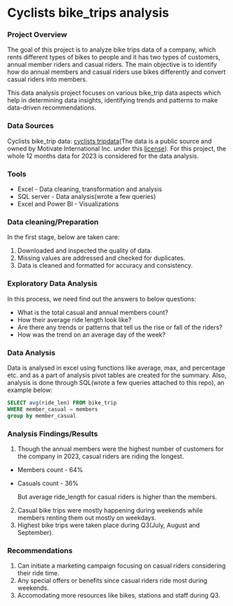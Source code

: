 # Cyclists bike_trips  analysis

### Project Overview

The goal of this project is to analyze bike trips data of a company, which rents different types of bikes to people and it has two types of customers, annual member riders and casual riders. The main objective is to identify how do annual members and casual riders use bikes differently and convert casual riders into members.

This data analysis project focuses on various bike_trip data aspects which help in determining data insights, identifying trends and patterns to make data-driven recommendations.

### Data Sources

Cyclists bike_trip data: [cyclists tripdata](https://divvy-tripdata.s3.amazonaws.com/index.html)(The data is a public source and owned by Motivate International Inc. under this [license](https://divvybikes.com/data-license-agreement)). For this project, the whole 12 months data for 2023 is considered for the data analysis.

### Tools

- Excel - Data cleaning, transformation and analysis
- SQL server - Data analysis(wrote a few queries)
- Excel and Power BI - Visualizations

### Data cleaning/Preparation

In the first stage, below are taken care:
1. Downloaded and inspected the quality of data.
2. Missing values are addressed and checked for duplicates.
3. Data is cleaned and formatted for accuracy and consistency.

### Exploratory Data Analysis

In this process, we need find out the answers to below questions:

- What is the total casual and annual members count?
- How their average ride length look like?
- Are there any trends or patterns that tell us the rise or fall of the riders?
- How was the trend on an average day of the week?

### Data Analysis

Data is analysed in excel using functions like average, max, and percentage etc. and as a part of analysis pivot tables are created for the summary.
Also, analysis is done through SQL(wrote a few queries attached to this repo), an example below:

```sql
SELECT avg(ride_len) FROM bike_trip
WHERE member_casual = members
group by member_casual
```
### Analysis Findings/Results

1. Though the annual members were the highest number of customers for the company in 2023, casual riders are riding the longest.

  - Members count - 64%
  - Casuals count - 36%

    But average ride_length for casual riders is higher than the members.

2. Casual bike trips were mostly happening during weekends while members renting them out mostly on weekdays.
3. Highest bike trips were taken place during Q3(July, August and September).

### Recommendations

1. Can initiate a marketing campaign focusing on casual riders considering their ride time.
2. Any special offers or benefits since casual riders ride most during weekends.
3. Accomodating more resources like bikes, stations and staff during Q3.







